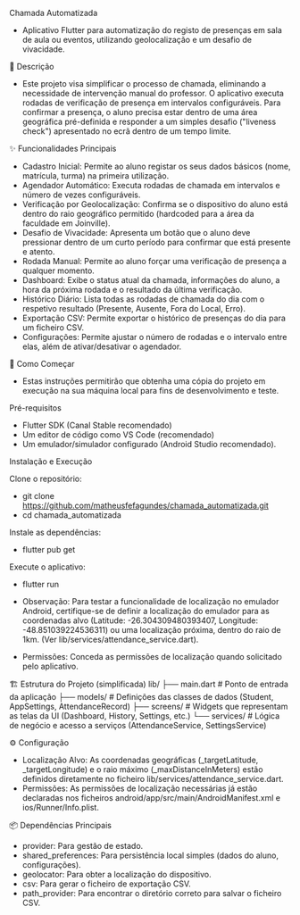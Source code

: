 Chamada Automatizada

- Aplicativo Flutter para automatização do registo de presenças em sala de aula ou eventos, utilizando geolocalização e um desafio de vivacidade.

📝 Descrição
- Este projeto visa simplificar o processo de chamada, eliminando a necessidade de intervenção manual do professor. O aplicativo executa rodadas de verificação de presença em intervalos configuráveis. Para confirmar a presença, o aluno precisa estar dentro de uma área geográfica pré-definida e responder a um simples desafio ("liveness check") apresentado no ecrã dentro de um tempo limite.

✨ Funcionalidades Principais
- Cadastro Inicial: Permite ao aluno registar os seus dados básicos (nome, matrícula, turma) na primeira utilização.
- Agendador Automático: Executa rodadas de chamada em intervalos e número de vezes configuráveis.
- Verificação por Geolocalização: Confirma se o dispositivo do aluno está dentro do raio geográfico permitido (hardcoded para a área da faculdade em Joinville).
- Desafio de Vivacidade: Apresenta um botão que o aluno deve pressionar dentro de um curto período para confirmar que está presente e atento.
- Rodada Manual: Permite ao aluno forçar uma verificação de presença a qualquer momento.
- Dashboard: Exibe o status atual da chamada, informações do aluno, a hora da próxima rodada e o resultado da última verificação.
- Histórico Diário: Lista todas as rodadas de chamada do dia com o respetivo resultado (Presente, Ausente, Fora do Local, Erro).
- Exportação CSV: Permite exportar o histórico de presenças do dia para um ficheiro CSV.
- Configurações: Permite ajustar o número de rodadas e o intervalo entre elas, além de ativar/desativar o agendador.

🚀 Como Começar
- Estas instruções permitirão que obtenha uma cópia do projeto em execução na sua máquina local para fins de desenvolvimento e teste.

Pré-requisitos
- Flutter SDK (Canal Stable recomendado)
- Um editor de código como VS Code (recomendado)
- Um emulador/simulador configurado (Android Studio recomendado).

Instalação e Execução

Clone o repositório:
- git clone <https://github.com/matheusfefagundes/chamada_automatizada.git>
- cd chamada_automatizada

Instale as dependências:
- flutter pub get

Execute o aplicativo:
- flutter run

- Observação: Para testar a funcionalidade de localização no emulador Android, certifique-se de definir a localização do emulador para as coordenadas alvo (Latitude: -26.304309480393407, Longitude: -48.851039224536311) ou uma localização próxima, dentro do raio de 1km. (Ver lib/services/attendance_service.dart).
- Permissões: Conceda as permissões de localização quando solicitado pelo aplicativo.

🏗️ Estrutura do Projeto (simplificada)
lib/
├── main.dart             # Ponto de entrada da aplicação
├── models/               # Definições das classes de dados (Student, AppSettings, AttendanceRecord)
├── screens/              # Widgets que representam as telas da UI (Dashboard, History, Settings, etc.)
└── services/             # Lógica de negócio e acesso a serviços (AttendanceService, SettingsService)


⚙️ Configuração
- Localização Alvo: As coordenadas geográficas (_targetLatitude, _targetLongitude) e o raio máximo (_maxDistanceInMeters) estão definidos diretamente no ficheiro lib/services/attendance_service.dart.
- Permissões: As permissões de localização necessárias já estão declaradas nos ficheiros android/app/src/main/AndroidManifest.xml e ios/Runner/Info.plist.

📦 Dependências Principais
- provider: Para gestão de estado.
- shared_preferences: Para persistência local simples (dados do aluno, configurações).
- geolocator: Para obter a localização do dispositivo.
- csv: Para gerar o ficheiro de exportação CSV.
- path_provider: Para encontrar o diretório correto para salvar o ficheiro CSV.